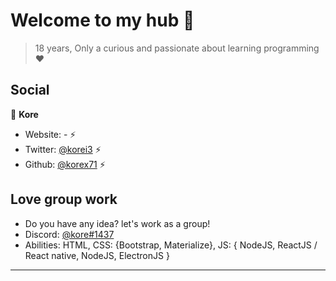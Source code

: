 <h1 align="left">Welcome to my hub 👋</h1>

> 18 years,
> Only a curious and passionate about learning programming ❤

## Social

👤 **Kore**

* Website: - ⚡
* Twitter: [@korei3](https://twitter.com/korexi7) ⚡
* Github: [@korex71](https://github.com/korex71) ⚡

## Love group work

* Do you have any idea? let's work as a group!
* Discord: [@kore#1437](https://discord.gg/cBNcWvf)
* Abilities: HTML, CSS: {Bootstrap, Materialize}, JS: { NodeJS, ReactJS / React native, NodeJS, ElectronJS }

***

